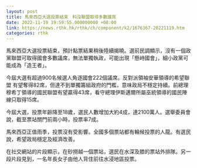 ```yaml
---
layout: post
title: 馬來西亞大選投票結束　料沒聯盟取得多數議席
date: 2022-11-19 19:59:55.000000000 +08:00
link: https://news.rthk.hk/rthk/ch/component/k2/1676367-20221119.htm
categories: rthk
---
```


馬來西亞大選投票結束，預計點票結果稍後陸續揭曉。選前民調顯示，沒有一個政黨聯盟可取得國會多數議席，無法單獨執政，可能出現「懸峙國會」，細小政黨可能成為「造王者」。

今屆大選有超過900名候選人角逐國會222個議席。反對派領袖安華領導的希望聯盟 有望奪得82席，但達不到單獨籌組政府的門檻，意味政局不穩定持續。前總理穆希丁領導的國民聯盟有望贏得43席，看守總理伊斯邁爾所屬巫統領導的國民陣線只取得15席。

今屆大選，投票年齡降至18歲，選民人數增加大約4成，達2100萬人。選舉委員會說，截至票站關門前兩小時，投票率7成。

馬來西亞正值雨季，投票沒有受影響。全國多個票站都有輪候投票的人龍。有選民說，希望政局穩定及經濟改善。

在社交網站的片段顯示，在砂撈越一個票站，選民在水深及膝的票站外排隊。另一段片段見到，一名年長女子由他人背住前往水浸地區投票。
